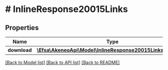 # # InlineResponse20015Links

## Properties

Name | Type | Description | Notes
------------ | ------------- | ------------- | -------------
**download** | [**\Efsa\AkeneoApi\Model\InlineResponse20015LinksDownload**](InlineResponse20015LinksDownload.md) |  | [optional]

[[Back to Model list]](../../README.md#models) [[Back to API list]](../../README.md#endpoints) [[Back to README]](../../README.md)

